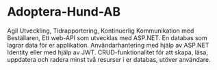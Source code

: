 # Adoptera-Hund-AB
Agil Utveckling, Tidrapportering, Kontinuerlig Kommunikation med Beställaren, Ett web-API som utvecklas med ASP.NET. En databas som lagrar data för er applikation. Användarhantering med hjälp av ASP.NET Identity eller med hjälp av JWT. CRUD-funktionalitet för att skapa, läsa, uppdatera och radera minst två resurser i er databas, utöver användare.
